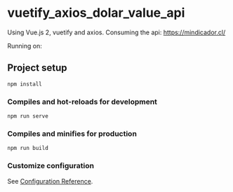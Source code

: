 # vuetify_axios_dolar_value_api

Using Vue.js 2, vuetify and axios. Consuming the api: https://mindicador.cl/

Running on: 

## Project setup
```
npm install
```

### Compiles and hot-reloads for development
```
npm run serve
```

### Compiles and minifies for production
```
npm run build
```

### Customize configuration
See [Configuration Reference](https://cli.vuejs.org/config/).
